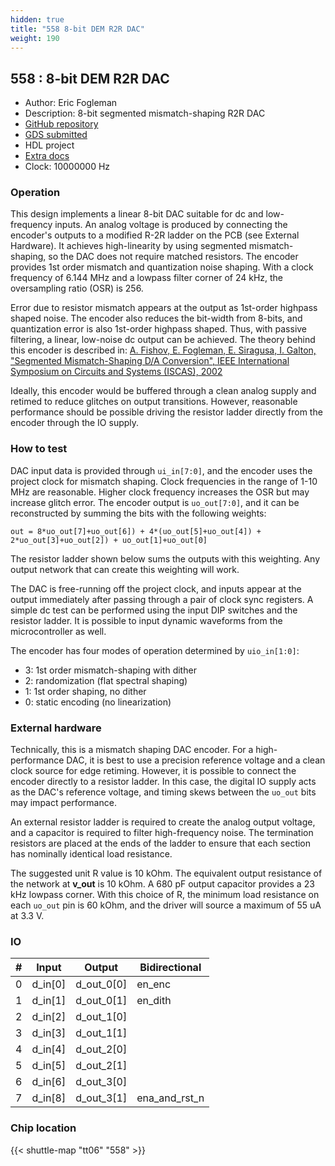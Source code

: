 ```yaml
---
hidden: true
title: "558 8-bit DEM R2R DAC"
weight: 190
---
```


## 558 : 8-bit DEM R2R DAC

* Author: Eric Fogleman
* Description: 8-bit segmented mismatch-shaping R2R DAC
* [GitHub repository](https://github.com/ejfogleman/ef_smsdac)
* [GDS submitted](https://github.com/ejfogleman/ef_smsdac/actions/runs/8745545111)
* HDL project
* [Extra docs]()
* Clock: 10000000 Hz

<!---

This file is used to generate your project datasheet. Please fill in the information below and delete any unused
sections.

You can also include images in this folder and reference them in the markdown. Each image must be less than
512 kb in size, and the combined size of all images must be less than 1 MB.
-->


### Operation

This design implements a linear 8-bit DAC suitable for dc and low-frequency inputs.  An analog voltage is produced by connecting the encoder's outputs to a modified R-2R ladder on the PCB (see External Hardware).  It achieves high-linearity by using segmented mismatch-shaping, so the DAC does not require matched resistors.  The encoder provides 1st order mismatch and quantization noise shaping.  With a clock frequency of 6.144 MHz and a lowpass filter corner of 24 kHz, the oversampling ratio (OSR) is 256.

Error due to resistor mismatch appears at the output as 1st-order highpass shaped noise.  The encoder also reduces the bit-width from 8-bits, and quantization error is also 1st-order highpass shaped.  Thus, with passive filtering, a linear, low-noise dc output can be achieved.  The theory behind this encoder is described in: [A. Fishov, E. Fogleman, E. Siragusa, I. Galton, "Segmented Mismatch-Shaping D/A Conversion", IEEE International Symposium on Circuits and Systems (ISCAS), 2002](https://https://ieeexplore.ieee.org/document/1010547/)

Ideally, this encoder would be buffered through a clean analog supply and retimed to reduce glitches on output transitions.  However, reasonable performance should be possible driving the resistor ladder directly from the encoder through the IO supply.

### How to test

DAC input data is provided through `ui_in[7:0]`, and the encoder uses the project clock for mismatch shaping.  Clock frequencies in the range of 1-10 MHz are reasonable.  Higher clock frequency increases the OSR but may increase glitch error.  The encoder output is `uo_out[7:0]`, and it can be reconstructed by summing the bits with the following weights:

```
out = 8*uo_out[7]+uo_out[6]) + 4*(uo_out[5]+uo_out[4]) + 2*uo_out[3]+uo_out[2]) + uo_out[1]+uo_out[0]
```

The resistor ladder shown below sums the outputs with this weighting.  Any output network that can create this weighting will work.

The DAC is free-running off the project clock, and inputs appear at the output immediately after passing through a pair of clock sync registers.  A simple dc test can be performed using the input DIP switches and the resistor ladder.  It is possible to input dynamic waveforms from the microcontroller as well.

The encoder has four modes of operation determined by `uio_in[1:0]`:

* 3:  1st order mismatch-shaping with dither
* 2:  randomization (flat spectral shaping)
* 1:  1st order shaping, no dither
* 0:  static encoding (no linearization)

### External hardware

Technically, this is a mismatch shaping DAC encoder.  For a high-performance DAC, it is best to use a precision reference voltage and a clean clock source for edge retiming.  However, it is possible to connect the encoder directly to a resistor ladder.  In this case, the digital IO supply acts as the DAC's reference voltage, and timing skews between the `uo_out` bits may impact performance.

An external resistor ladder is required to create the analog output voltage, and a capacitor is required to filter high-frequency noise.  The termination resistors are placed at the ends of the ladder to ensure that each section has nominally identical load resistance.

The suggested unit R value is 10 kOhm.  The equivalent output resistance of the network at **v_out** is 10 kOhm.  A 680 pF output capacitor provides a 23 kHz lowpass corner.  With this choice of R, the minimum load resistance on each `uo_out` pin is 60 kOhm, and the driver will source a maximum of 55 uA at 3.3 V.


### IO

| #             | Input    | Output   | Bidirectional   |
| ------------- | -------- | -------- | --------------- |
| 0 | d_in[0]  | d_out_0[0]  | en_enc        |
| 1 | d_in[1]  | d_out_0[1]  | en_dith        |
| 2 | d_in[2]  | d_out_1[0]  |         |
| 3 | d_in[3]  | d_out_1[1]  |         |
| 4 | d_in[4]  | d_out_2[0]  |         |
| 5 | d_in[5]  | d_out_2[1]  |         |
| 6 | d_in[6]  | d_out_3[0]  |         |
| 7 | d_in[8]  | d_out_3[1]  | ena_and_rst_n        |


### Chip location

{{< shuttle-map "tt06" "558" >}}
